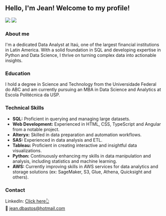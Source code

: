 ## Hello, I'm Jean! Welcome to my profile!

<div><img src="https://github-readme-stats.vercel.app/api?username=jean-de-sousa&hide=contribs,prs&show_icons=true&theme=radical&include_all_commits=true">
<img src="https://github-readme-stats.vercel.app/api/top-langs/?username=jean-de-sousa&layout=compact&theme=radical&include_all_commits=true"></div>

### About me

I'm a dedicated Data Analyst at Itaú, one of the largest financial institutions in Latin America. With a solid foundation in SQL and developing expertise in Python and Data Science, I thrive on turning complex data into actionable insights. 

### Education

I hold a degree in Science and Technology from the Universidade Federal do ABC and am currently pursuing an MBA in Data Science and Analytics at Escola Politécnica da USP. 

### Technical Skills

<ul>
  <li><b>SQL:</b> Proficient in querying and managing large datasets.</li>
  <li><b>Web Development:</b> Experienced in HTML, CSS, TypeScript and Angular from a notable project.</li>
  <li><b>Alteryx:</b> Skilled in data preparation and automation workflows.</li>
  <li><b>SAS:</b> Experienced in data analysis and ETL.</li>
  <li><b>Tableau:</b> Proficient in creating interactive and insightful data visualizations.</li>
  <li><b>Python:</b> Continuously enhancing my skills in data manipulation and analysis, including statistics and machine learning.</li>
  <li><b>AWS:</b> Currently improving skills in AWS services for data analytics and storage solutions (ex: SageMaker, S3, Glue, Athena, Quicksight and others).</li>
</ul>

### Contact
LinkedIn: <a href="https://www.linkedin.com/in/jean-de-sousa">Click here👆</a><br>
📧 jean.dbastos@hotmail.com
